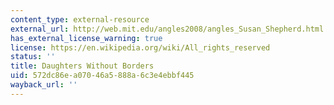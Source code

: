 ```yaml
---
content_type: external-resource
external_url: http://web.mit.edu/angles2008/angles_Susan_Shepherd.html
has_external_license_warning: true
license: https://en.wikipedia.org/wiki/All_rights_reserved
status: ''
title: Daughters Without Borders
uid: 572dc86e-a070-46a5-888a-6c3e4ebbf445
wayback_url: ''
---
```

